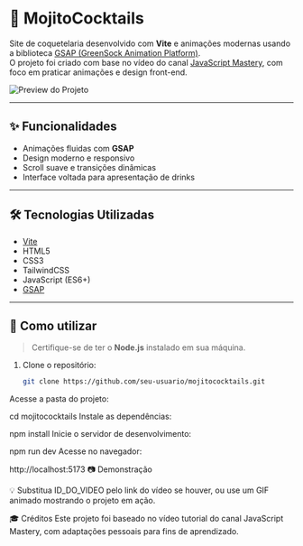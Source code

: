 # 🍹 MojitoCocktails

Site de coquetelaria desenvolvido com **Vite** e animações modernas usando a biblioteca [GSAP (GreenSock Animation Platform)](https://greensock.com/gsap/).  
O projeto foi criado com base no vídeo do canal [JavaScript Mastery](https://www.youtube.com/@javascriptmastery), com foco em praticar animações e design front-end.

![Preview do Projeto](https://user-images.githubusercontent.com/SEU_ID/mojito-preview.png)

---

## ✨ Funcionalidades

- Animações fluidas com **GSAP**
- Design moderno e responsivo
- Scroll suave e transições dinâmicas
- Interface voltada para apresentação de drinks

---

## 🛠️ Tecnologias Utilizadas

- [Vite](https://vitejs.dev/)
- HTML5
- CSS3
- TailwindCSS
- JavaScript (ES6+)
- [GSAP](https://greensock.com/gsap/)

---

## 📁 Como utilizar

> Certifique-se de ter o **Node.js** instalado em sua máquina.

1. Clone o repositório:
   ```bash
   git clone https://github.com/seu-usuario/mojitococktails.git
Acesse a pasta do projeto:


cd mojitococktails
Instale as dependências:


npm install
Inicie o servidor de desenvolvimento:


npm run dev
Acesse no navegador:


http://localhost:5173
📷 Demonstração

💡 Substitua ID_DO_VIDEO pelo link do vídeo se houver, ou use um GIF animado mostrando o projeto em ação.

🎓 Créditos
Este projeto foi baseado no vídeo tutorial do canal JavaScript Mastery, com adaptações pessoais para fins de aprendizado.
